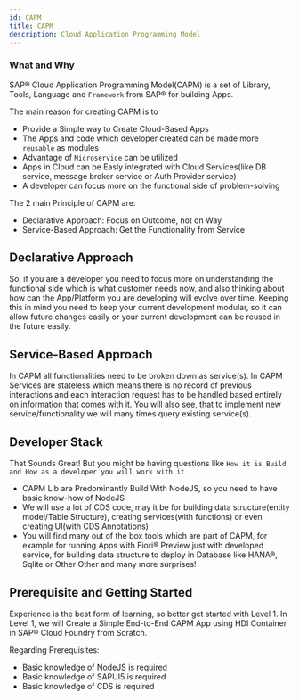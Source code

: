 ```yaml
---
id: CAPM
title: CAPM
description: Cloud Application Programming Model
---
```


### What and Why

SAP® Cloud Application Programming Model(CAPM) is a set of Library, Tools, Language and `Framework` from SAP® for building Apps.

The main reason for creating CAPM is to

- Provide a Simple way to Create Cloud-Based Apps
- The Apps and code which developer created can be made more `reusable` as modules
- Advantage of `Microservice` can be utilized
- Apps in Cloud can be Easly integrated with Cloud Services(like DB service, message broker service or Auth Provider service)
- A developer can focus more on the functional side of problem-solving

The 2 main Principle of CAPM are:

- Declarative Approach: Focus on Outcome, not on Way
- Service-Based Approach: Get the Functionality from Service

## Declarative Approach

So, if you are a developer you need to focus more on understanding the functional side which is what customer needs now, and also thinking about how can the App/Platform you are developing will evolve over time. Keeping this in mind you need to keep your current development modular, so it can allow future changes easily or your current development can be reused in the future easily.

## Service-Based Approach

In CAPM all functionalities need to be broken down as service(s). In CAPM Services are stateless which means there is no record of previous interactions and each interaction request has to be handled based entirely on information that comes with it. You will also see, that to implement new service/functionality we will many times query existing service(s).

## Developer Stack

That Sounds Great! But you might be having questions like `How it is Build and How as a developer you will work with it`

- CAPM Lib are Predominantly Build With NodeJS, so you need to have basic know-how of NodeJS
- We will use a lot of CDS code, may it be for building data structure(entity model/Table Structure), creating services(with functions) or even creating UI(with CDS Annotations)
- You will find many out of the box tools which are part of CAPM, for example for running Apps with Fiori® Preview just with developed service, for building data structure to deploy in Database like HANA®, Sqlite or Other Other and many more surprises!

## Prerequisite and Getting Started

Experience is the best form of learning, so better get started with Level 1.
In Level 1, we will Create a Simple End-to-End CAPM App using HDI Container in SAP® Cloud Foundry from Scratch.

Regarding Prerequisites:

- Basic knowledge of NodeJS is required
- Basic knowledge of SAPUI5 is required
- Basic knowledge of CDS is required

